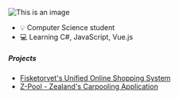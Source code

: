 ![This is an image](https://github.com/nlog14/nlog14/blob/main/header.png?raw=true)
- 💡 Computer Science student 
- 💻 Learning C#, JavaScript, Vue.js
##### Projects 
- [Fisketorvet's Unified Online Shopping System](https://github.com/TheBestOfCS10)
- [Z-Pool - Zealand's Carpooling Application](https://github.com/1st-Year-Final-Project)
